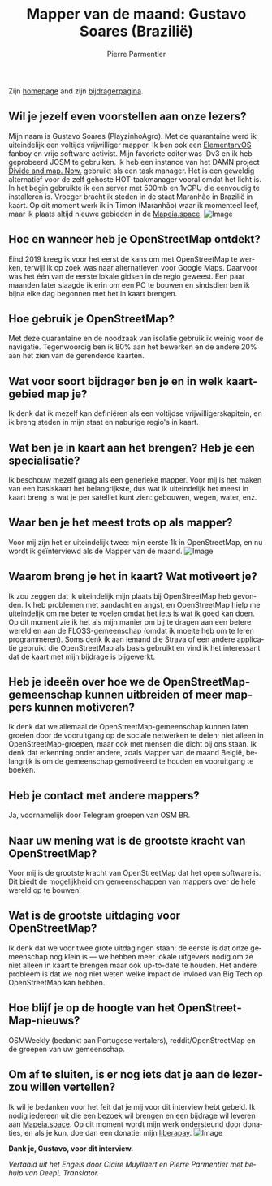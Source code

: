 ﻿---
title: "Mapper van de maand: Gustavo Soares (Brazilië)"
featured: img2.jpg
layout: post
category: motm
author: Pierre Parmentier
lang: nl
---

Zijn [homepage](https://www.openstreetmap.org/user/PlayzinhoAgro) and zijn [bijdragerpagina](https://hdyc.neis-one.org/?PlayzinhoAgro).

## Wil je jezelf even voorstellen aan onze lezers?

Mijn naam is Gustavo Soares (PlayzinhoAgro). Met de quarantaine werd ik uiteindelijk een voltijds vrijwilliger mapper. Ik ben ook een [ElementaryOS](https://elementary.io/) fanboy en vrije software activist. Mijn favoriete editor was IDv3 en ik heb geprobeerd JOSM te gebruiken. Ik heb een instance van het DAMN project [Divide and map. Now.](https://www.damn-project.org/) gebruikt als een task manager. Het is een geweldig alternatief voor de zelf gehoste HOT-taakmanager vooral omdat het licht is. In het begin gebruikte ik een server met 500mb en 1vCPU die eenvoudig te installeren is. Vroeger bracht ik steden in de staat Maranhão in Brazilië in kaart. Op dit moment werk ik in Timon (Maranhão) waar ik momenteel leef, maar ik plaats altijd nieuwe gebieden in de [Mapeia.space](https://tarefas.mapeia.space/).
![Image](img3.jpg "icon")

## Hoe en wanneer heb je OpenStreetMap ontdekt?

Eind 2019 kreeg ik voor het eerst de kans om met OpenStreetMap te werken, terwijl ik op zoek was naar alternatieven voor Google Maps. Daarvoor was het één van de eerste lokale gidsen in de regio geweest. Een paar maanden later slaagde ik erin om een PC te bouwen en sindsdien ben ik bijna elke dag begonnen met het in kaart brengen.

## Hoe gebruik je OpenStreetMap?

Met deze quarantaine en de noodzaak van isolatie gebruik ik weinig voor de navigatie. Tegenwoordig ben ik 80% aan het bewerken en de andere 20% aan het zien van de gerenderde kaarten.

## Wat voor soort bijdrager ben je en in welk kaartgebied map je?

Ik denk dat ik mezelf kan definiëren als een voltijdse vrijwilligerskapitein, en ik breng steden in mijn staat en naburige regio's in kaart.

## Wat ben je in kaart aan het brengen? Heb je een specialisatie?

Ik beschouw mezelf graag als een generieke mapper. Voor mij is het maken van een basiskaart het belangrijkste, dus wat ik uiteindelijk het meest in kaart breng is wat je per satelliet kunt zien: gebouwen, wegen, water, enz.

## Waar ben je het meest trots op als mapper?

Voor mij zijn het er uiteindelijk twee: mijn eerste 1k in OpenStreetMap, en nu wordt ik geïnterviewd als de Mapper van de maand.
![Image](img2.jpg "icon")

## Waarom breng je het in kaart? Wat motiveert je?

Ik zou zeggen dat ik uiteindelijk mijn plaats bij OpenStreetMap heb gevonden. Ik heb problemen met aandacht en angst, en OpenStreetMap hielp me uiteindelijk om me beter te voelen omdat het iets is wat ik goed kan doen. Op dit moment zie ik het als mijn manier om bij te dragen aan een betere wereld en aan de FLOSS-gemeenschap (omdat ik moeite heb om te leren programmeren). Soms denk ik aan iemand die Strava of een andere applicatie gebruikt die OpenStreetMap als basis gebruikt en vind ik het interessant dat de kaart met mijn bijdrage is bijgewerkt.

## Heb je ideeën over hoe we de OpenStreetMap-gemeenschap kunnen uitbreiden of meer mappers kunnen motiveren?

Ik denk dat we allemaal de OpenStreetMap-gemeenschap kunnen laten groeien door de vooruitgang op de sociale netwerken te delen; niet alleen in OpenStreetMap-groepen, maar ook met mensen die dicht bij ons staan. Ik denk dat erkenning onder andere, zoals Mapper van de maand België, belangrijk is om de gemeenschap gemotiveerd te houden en vooruitgang te boeken.

## Heb je contact met andere mappers?

Ja, voornamelijk door Telegram groepen van OSM BR.

## Naar uw mening wat is de grootste kracht van OpenStreetMap?

Voor mij is de grootste kracht van OpenStreetMap dat het open software is. Dit biedt de mogelijkheid om gemeenschappen van mappers over de hele wereld op te bouwen!

## Wat is de grootste uitdaging voor OpenStreetMap?

Ik denk dat we voor twee grote uitdagingen staan: de eerste is dat onze gemeenschap nog klein is — we hebben meer lokale uitgevers nodig om ze niet alleen in kaart te brengen maar ook up-to-date te houden. Het andere probleem is dat we nog niet weten welke impact de invloed van Big Tech op OpenStreetMap kan hebben.

## Hoe blijf je op de hoogte van het OpenStreetMap-nieuws?

OSMWeekly (bedankt aan Portugese vertalers), reddit/OpenStreetMap en de groepen van uw gemeenschap.

## Om af te sluiten, is er nog iets dat je aan de lezerzou willen vertellen?

Ik wil je bedanken voor het feit dat je mij voor dit interview hebt gebeld. Ik nodig iedereen uit die een bezoek wil brengen en een bijdrage wil leveren aan [Mapeia.space](https://tarefas.mapeia.space/). Op dit moment wordt mijn werk ondersteund door donaties, en als je kun, doe dan een donatie: mijn [liberapay](https://liberapay.com/gustavo22soares).
![Image](img1.png "icon")

**Dank je, Gustavo, voor dit interview.**

*Vertaald uit het Engels door Claire Muyllaert en Pierre Parmentier met behulp van DeepL Translator.*
